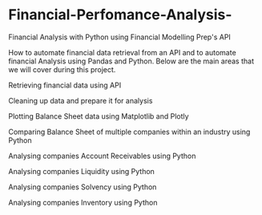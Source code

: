 # Financial-Perfomance-Analysis-
Financial Analysis with Python using  Financial Modelling Prep's API


How to automate financial data retrieval from an API and to automate financial Analysis using Pandas and Python. Below are the main areas that we will cover during this project.

Retrieving financial data using API

Cleaning up data and prepare it for analysis

Plotting Balance Sheet data using Matplotlib and Plotly

Comparing Balance Sheet of multiple companies within an industry using Python

Analysing companies Account Receivables using Python

Analysing companies Liquidity using Python

Analysing companies Solvency using Python

Analysing companies Inventory using Python



